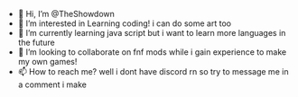 - 👋 Hi, I’m @TheShowdown
- 👀 I’m interested in Learning coding! i can do some art too
- 🌱 I’m currently learning java script but i want to learn more languages in the future
- 💞️ I’m looking to collaborate on fnf mods while i gain experience to make my own games!
- 📫 How to reach me? well i dont have discord rn so try to message me in a comment i make

<!---
TheShowdown/TheShowdown is a ✨ special ✨ repository because its `README.md` (this file) appears on your GitHub profile.
You can click the Preview link to take a look at your changes.
--->
